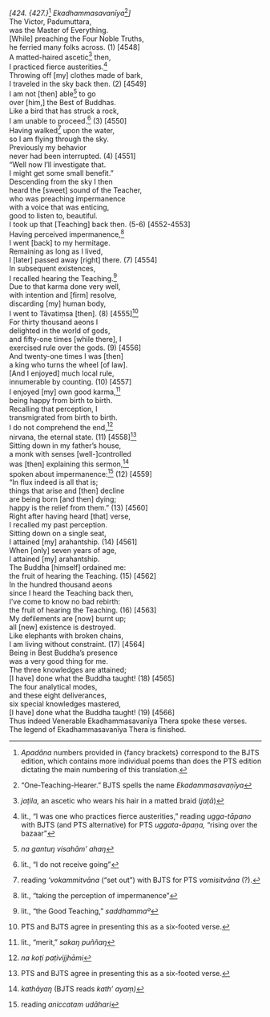 *\[424. {427.}*[^1] *Ekadhammasavanīya*[^2]*\]*  
The Victor, Padumuttara,  
was the Master of Everything.  
\[While\] preaching the Four Noble Truths,  
he ferried many folks across. (1) \[4548\]  
A matted-haired ascetic[^3] then,  
I practiced fierce austerities.[^4]  
Throwing off \[my\] clothes made of bark,  
I traveled in the sky back then. (2) \[4549\]  
I am not \[then\] able[^5] to go  
over \[him,\] the Best of Buddhas.  
Like a bird that has struck a rock,  
I am unable to proceed.[^6] (3) \[4550\]  
Having walked[^7] upon the water,  
so I am flying through the sky.  
Previously my behavior  
never had been interrupted. (4) \[4551\]  
“Well now I’ll investigate that.  
I might get some small benefit.”  
Descending from the sky I then  
heard the \[sweet\] sound of the Teacher,  
who was preaching impermanence  
with a voice that was enticing,  
good to listen to, beautiful.  
I took up that \[Teaching\] back then. (5-6) \[4552-4553\]  
Having perceived impermanence,[^8]  
I went \[back\] to my hermitage.  
Remaining as long as I lived,  
I \[later\] passed away \[right\] there. (7) \[4554\]  
In subsequent existences,  
I recalled hearing the Teaching.[^9]  
Due to that karma done very well,  
with intention and \[firm\] resolve,  
discarding \[my\] human body,  
I went to Tāvatiṃsa \[then\]. (8) \[4555\][^10]  
For thirty thousand aeons I  
delighted in the world of gods,  
and fifty-one times \[while there\], I  
exercised rule over the gods. (9) \[4556\]  
And twenty-one times I was \[then\]  
a king who turns the wheel \[of law\].  
\[And I enjoyed\] much local rule,  
innumerable by counting. (10) \[4557\]  
I enjoyed \[my\] own good karma,[^11]  
being happy from birth to birth.  
Recalling that perception, I  
transmigrated from birth to birth.  
I do not comprehend the end,[^12]  
nirvana, the eternal state. (11) \[4558\][^13]  
Sitting down in my father’s house,  
a monk with senses \[well-\]controlled  
was \[then\] explaining this sermon,[^14]  
spoken about impermanence:[^15] (12) \[4559\]  
“In flux indeed is all that is;  
things that arise and \[then\] decline  
are being born \[and then\] dying;  
happy is the relief from them.” (13) \[4560\]  
Right after having heard \[that\] verse,  
I recalled my past perception.  
Sitting down on a single seat,  
I attained \[my\] arahantship. (14) \[4561\]  
When \[only\] seven years of age,  
I attained \[my\] arahantship.  
The Buddha \[himself\] ordained me:  
the fruit of hearing the Teaching. (15) \[4562\]  
In the hundred thousand aeons  
since I heard the Teaching back then,  
I’ve come to know no bad rebirth:  
the fruit of hearing the Teaching. (16) \[4563\]  
My defilements are \[now\] burnt up;  
all \[new\] existence is destroyed.  
Like elephants with broken chains,  
I am living without constraint. (17) \[4564\]  
Being in Best Buddha’s presence  
was a very good thing for me.  
The three knowledges are attained;  
\[I have\] done what the Buddha taught! (18) \[4565\]  
The four analytical modes,  
and these eight deliverances,  
six special knowledges mastered,  
\[I have\] done what the Buddha taught! (19) \[4566\]  
Thus indeed Venerable Ekadhammasavanīya Thera spoke these verses.  
The legend of Ekadhammasavanīya Thera is finished.  
[^1]: *Apadāna* numbers provided in {fancy brackets} correspond to the
    BJTS edition, which contains more individual poems than does the PTS
    edition dictating the main numbering of this translation.  
[^2]: “One-Teaching-Hearer.” BJTS spells the name *Ekadammasavaṇīya*  
[^3]: *jaṭila,* an ascetic who wears his hair in a matted braid (*jaṭā*)  
[^4]: lit., “I was one who practices fierce austerities,” reading
    *ugga-tāpano* with BJTS (and PTS alternative) for PTS
    *uggata-āpaṇa,* “rising over the bazaar”  
[^5]: *na gantuŋ visahām’ ahaŋ*  
[^6]: lit., “I do not receive going”  
[^7]: reading *‘vokammitvāna* (“set out”) with BJTS for PTS
    *vomisitvāna* (?).  
[^8]: lit., “taking the perception of impermanence”  
[^9]: lit., “the Good Teaching,” *saddhammaº*  
[^10]: PTS and BJTS agree in presenting this as a six-footed verse.  
[^11]: lit., “merit,” *sakaŋ puññaŋ*  
[^12]: *na koṭi paṭivijjhāmi*  
[^13]: PTS and BJTS agree in presenting this as a six-footed verse.  
[^14]: *kathāyaŋ* (BJTS reads *kath’ ayaṃ)*  
[^15]: reading *aniccatam udāhari*
